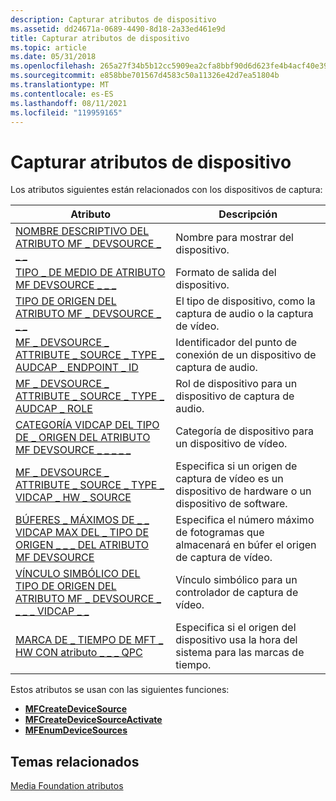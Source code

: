 ```yaml
---
description: Capturar atributos de dispositivo
ms.assetid: dd24671a-0689-4490-8d18-2a33ed461e9d
title: Capturar atributos de dispositivo
ms.topic: article
ms.date: 05/31/2018
ms.openlocfilehash: 265a27f34b5b12cc5909ea2cfa8bbf90d6d623fe4b4acf40e39fdd64d8ad8936
ms.sourcegitcommit: e858bbe701567d4583c50a11326e42d7ea51804b
ms.translationtype: MT
ms.contentlocale: es-ES
ms.lasthandoff: 08/11/2021
ms.locfileid: "119959165"
---
```

# <a name="capture-device-attributes"></a>Capturar atributos de dispositivo

Los atributos siguientes están relacionados con los dispositivos de captura:



| Atributo                                                                                                                     | Descripción                                                                         |
|-------------------------------------------------------------------------------------------------------------------------------|-------------------------------------------------------------------------------------|
| [NOMBRE DESCRIPTIVO DEL ATRIBUTO MF \_ DEVSOURCE \_ \_ \_](mf-devsource-attribute-friendly-name.md)                                          | Nombre para mostrar del dispositivo.                                                          |
| [TIPO \_ DE MEDIO DE ATRIBUTO MF DEVSOURCE \_ \_ \_](mf-devsource-attribute-media-type.md)                                                | Formato de salida del dispositivo.                                                         |
| [TIPO DE ORIGEN DEL ATRIBUTO MF \_ DEVSOURCE \_ \_ \_](mf-devsource-attribute-source-type.md)                                              | El tipo de dispositivo, como la captura de audio o la captura de vídeo.                         |
| [MF \_ DEVSOURCE \_ ATTRIBUTE \_ SOURCE \_ TYPE \_ AUDCAP \_ ENDPOINT \_ ID](mf-devsource-attribute-source-type-audcap-endpoint-id.md)     | Identificador del punto de conexión de un dispositivo de captura de audio.                                        |
| [MF \_ DEVSOURCE \_ ATTRIBUTE \_ SOURCE \_ TYPE \_ AUDCAP \_ ROLE](mf-devsource-attribute-source-type-audcap-role.md)                    | Rol de dispositivo para un dispositivo de captura de audio.                                        |
| [CATEGORÍA VIDCAP DEL TIPO DE \_ ORIGEN DEL ATRIBUTO MF DEVSOURCE \_ \_ \_ \_ \_](mf-devsource-attribute-source-type-vidcap-category.md)            | Categoría de dispositivo para un dispositivo de vídeo.                                             |
| [MF \_ DEVSOURCE \_ ATTRIBUTE \_ SOURCE \_ TYPE \_ VIDCAP \_ HW \_ SOURCE](mf-devsource-attribute-source-type-vidcap-hw-source.md)         | Especifica si un origen de captura de vídeo es un dispositivo de hardware o un dispositivo de software. |
| [BÚFERES \_ MÁXIMOS DE \_ \_ VIDCAP MAX DEL \_ TIPO DE ORIGEN \_ \_ \_ DEL ATRIBUTO MF DEVSOURCE](mf-devsource-attribute-source-type-vidcap-max-buffers.md)     | Especifica el número máximo de fotogramas que almacenará en búfer el origen de captura de vídeo.   |
| [VÍNCULO SIMBÓLICO DEL TIPO DE ORIGEN DEL ATRIBUTO MF \_ DEVSOURCE \_ \_ \_ \_ VIDCAP \_ \_](mf-devsource-attribute-source-type-vidcap-symbolic-link.md) | Vínculo simbólico para un controlador de captura de vídeo.                                       |
| [MARCA DE \_ TIEMPO DE MFT \_ HW CON atributo \_ \_ \_ QPC](mft-hw-timestamp-with-qpc-attribute.md)                                           | Especifica si el origen del dispositivo usa la hora del sistema para las marcas de tiempo.           |



 

Estos atributos se usan con las siguientes funciones:

-   [**MFCreateDeviceSource**](/windows/desktop/api/mfidl/nf-mfidl-mfcreatedevicesource)
-   [**MFCreateDeviceSourceActivate**](/windows/desktop/api/mfidl/nf-mfidl-mfcreatedevicesourceactivate)
-   [**MFEnumDeviceSources**](/windows/desktop/api/mfidl/nf-mfidl-mfenumdevicesources)

## <a name="related-topics"></a>Temas relacionados

<dl> <dt>

[Media Foundation atributos](media-foundation-attributes.md)
</dt> </dl>

 

 




